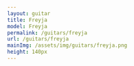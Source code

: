 ```yaml
---
layout: guitar
title: Freyja
model: Freyja
permalink: /guitars/freyja
url: /guitars/freyja
mainImg: /assets/img/guitars/freyja.png
height: 140px
---
```

